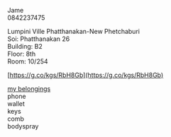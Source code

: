 Jame<br/>
0842237475<br/>

Lumpini Ville Phatthanakan-New Phetchaburi<br/>
Soi: Phatthanakan 26<br/>
Building: B2<br/>
Floor: 8th<br/>
Room: 10/254<br/>

[https://g.co/kgs/RbH8Gb](https://g.co/kgs/RbH8Gb)
<br/>

<ins>my belongings</ins><br/>
phone<br/>
wallet<br/>
keys<br/>
comb<br/>
bodyspray
